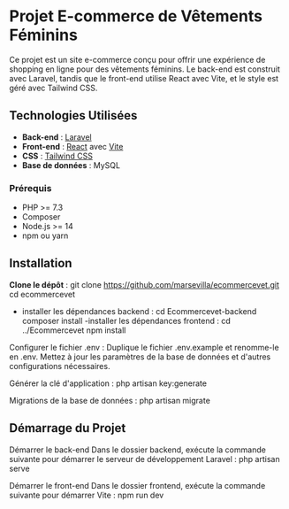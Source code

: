 # Projet E-commerce de Vêtements Féminins

Ce projet est un site e-commerce conçu pour offrir une expérience de shopping en ligne pour des vêtements féminins. Le back-end est construit avec Laravel, tandis que le front-end utilise React avec Vite, et le style est géré avec Tailwind CSS.

## Technologies Utilisées

- **Back-end** : [Laravel](https://laravel.com/)
- **Front-end** : [React](https://reactjs.org/) avec [Vite](https://vitejs.dev/)
- **CSS** : [Tailwind CSS](https://tailwindcss.com/)
- **Base de données** : MySQL

### Prérequis

- PHP >= 7.3
- Composer
- Node.js >= 14
- npm ou yarn

## Installation
**Clone le dépôt** :
   git clone https://github.com/marsevilla/ecommercevet.git
   cd ecommercevet

- installer les dépendances backend :
cd Ecommercevet-backend
composer install
-installer les dépendances frontend :
cd ../Ecommercevet
npm install

Configurer le fichier .env :
Duplique le fichier .env.example et renomme-le en .env.
Mettez à jour les paramètres de la base de données et d'autres configurations nécessaires.

Générer la clé d'application :
  php artisan key:generate
  
Migrations de la base de données :
  php artisan migrate
  
## Démarrage du Projet
Démarrer le back-end
Dans le dossier backend, exécute la commande suivante pour démarrer le serveur de développement Laravel :
  php artisan serve

Démarrer le front-end
Dans le dossier frontend, exécute la commande suivante pour démarrer Vite :
  npm run dev
